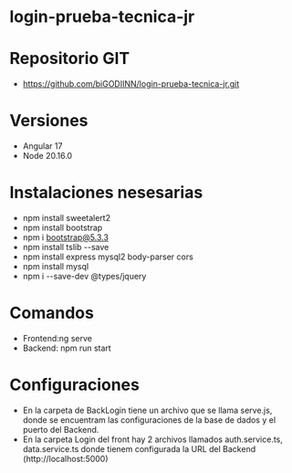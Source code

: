 # login-prueba-tecnica-jr 

# Repositorio GIT
- https://github.com/biGODIINN/login-prueba-tecnica-jr.git

# Versiones
- Angular 17
- Node 20.16.0

# Instalaciones nesesarias
- npm install sweetalert2
- npm install bootstrap
- npm i bootstrap@5.3.3
- npm install tslib --save
- npm install express mysql2 body-parser cors
- npm install mysql
- npm i --save-dev @types/jquery

# Comandos
- Frontend:ng serve
- Backend: npm run start

# Configuraciones

- En la carpeta de BackLogin tiene un archivo que se llama serve.js, donde se encuentram las configuraciones de la base de dados
y el puerto del Backend.
- En la carpeta Login del front hay 2 archivos llamados auth.service.ts, data.service.ts donde tienem configurada la URL del Backend (http://localhost:5000)
